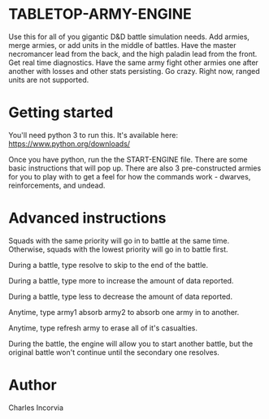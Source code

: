 # TABLETOP-ARMY-ENGINE

Use this for all of you gigantic D&D battle simulation needs. Add armies, merge armies, or add units in the middle of battles.
Have the master necromancer lead from the back, and the high paladin lead from the front.
Get real time diagnostics.  Have the same army fight other armies one after another with losses and other stats persisting.  Go crazy.
Right now, ranged units are not supported.

# Getting started
You'll need python 3 to run this.  It's available here: https://www.python.org/downloads/

Once you have python, run the the START-ENGINE file.  There are some basic instructions that will pop up.
There are also 3 pre-constructed armies for you to play with to get a feel for how the commands work - dwarves, reinforcements, and undead.

# Advanced instructions
Squads with the same priority will go in to battle at the same time.  Otherwise, squads with the lowest priority will go in to battle first.

During a battle, type resolve to skip to the end of the battle.

During a battle, type more to increase the amount of data reported.

During a battle, type less to decrease the amount of data reported.

Anytime, type army1 absorb army2 to absorb one army in to another.

Anytime, type refresh army to erase all of it's casualties.

During the battle, the engine will allow you to start another battle, but the original battle won't continue until the secondary one resolves.

# Author
Charles Incorvia

